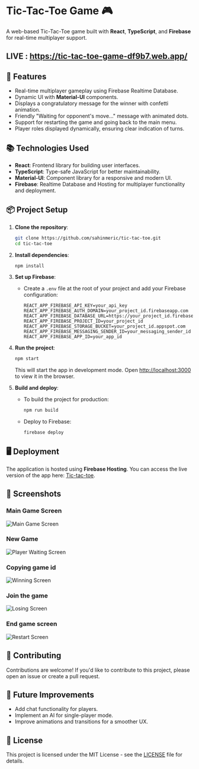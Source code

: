 # Tic-Tac-Toe Game 🎮

A web-based Tic-Tac-Toe game built with **React**, **TypeScript**, and **Firebase** for real-time multiplayer support.

## LIVE : https://tic-tac-toe-game-df9b7.web.app/

## 🚀 Features

- Real-time multiplayer gameplay using Firebase Realtime Database.
- Dynamic UI with **Material-UI** components.
- Displays a congratulatory message for the winner with confetti animation.
- Friendly "Waiting for opponent's move..." message with animated dots.
- Support for restarting the game and going back to the main menu.
- Player roles displayed dynamically, ensuring clear indication of turns.

## 📚 Technologies Used

- **React**: Frontend library for building user interfaces.
- **TypeScript**: Type-safe JavaScript for better maintainability.
- **Material-UI**: Component library for a responsive and modern UI.
- **Firebase**: Realtime Database and Hosting for multiplayer functionality and deployment.

## 📦 Project Setup

1. **Clone the repository**:

   ```bash
   git clone https://github.com/sahinmeric/tic-tac-toe.git
   cd tic-tac-toe
   ```

2. **Install dependencies**:

   ```bash
   npm install
   ```

3. **Set up Firebase**:

   - Create a `.env` file at the root of your project and add your Firebase configuration:
     ```env
     REACT_APP_FIREBASE_API_KEY=your_api_key
     REACT_APP_FIREBASE_AUTH_DOMAIN=your_project_id.firebaseapp.com
     REACT_APP_FIREBASE_DATABASE_URL=https://your_project_id.firebaseio.com
     REACT_APP_FIREBASE_PROJECT_ID=your_project_id
     REACT_APP_FIREBASE_STORAGE_BUCKET=your_project_id.appspot.com
     REACT_APP_FIREBASE_MESSAGING_SENDER_ID=your_messaging_sender_id
     REACT_APP_FIREBASE_APP_ID=your_app_id
     ```

4. **Run the project**:

   ```bash
   npm start
   ```

   This will start the app in development mode. Open [http://localhost:3000](http://localhost:3000) to view it in the browser.

5. **Build and deploy**:
   - To build the project for production:
     ```bash
     npm run build
     ```
   - Deploy to Firebase:
     ```bash
     firebase deploy
     ```

## 🖥️ Deployment

The application is hosted using **Firebase Hosting**. You can access the live version of the app here: [Tic-tac-toe](https://tic-tac-toe-game-df9b7.web.app/).

## 📸 Screenshots

### Main Game Screen

![Main Game Screen](./screenshots/1.png)

### New Game

![Player Waiting Screen](./screenshots/2.png)

### Copying game id

![Winning Screen](./screenshots/3.png)

### Join the game

![Losing Screen](./screenshots/4.png)

### End game screen

![Restart Screen](./screenshots/5.png)

## 🤝 Contributing

Contributions are welcome! If you'd like to contribute to this project, please open an issue or create a pull request.

## 🔧 Future Improvements

- Add chat functionality for players.
- Implement an AI for single-player mode.
- Improve animations and transitions for a smoother UX.

## 📄 License

This project is licensed under the MIT License - see the [LICENSE](LICENSE) file for details.
